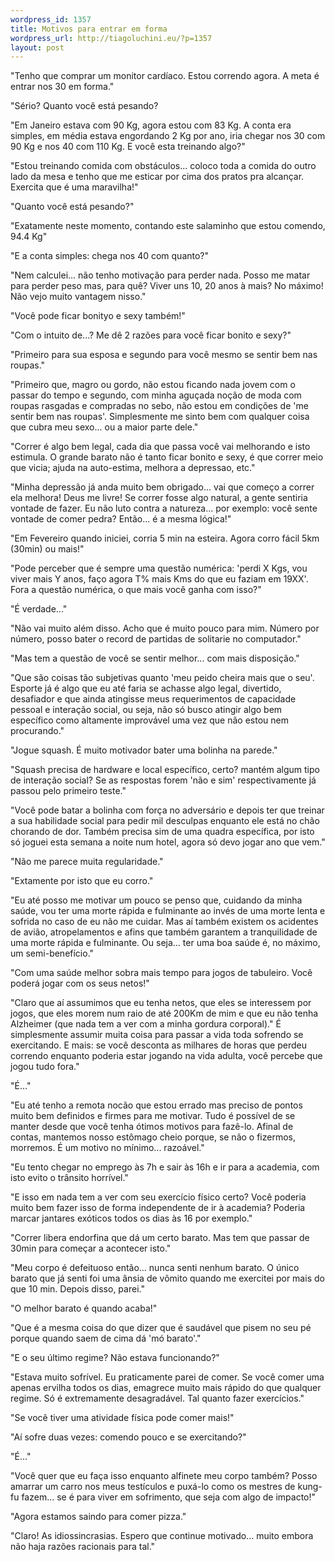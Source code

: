 ```yaml
--- 
wordpress_id: 1357
title: Motivos para entrar em forma
wordpress_url: http://tiagoluchini.eu/?p=1357
layout: post
---
```

"Tenho que comprar um monitor cardíaco. Estou correndo agora. A meta é entrar nos 30 em forma."

"Sério? Quanto você está pesando?

"Em Janeiro estava com 90 Kg, agora estou com 83 Kg. A conta era simples, em média estava engordando 2 Kg por ano, iria chegar nos 30 com 90 Kg e nos 40 com 110 Kg. E você esta treinando algo?"

"Estou treinando comida com obstáculos... coloco toda a comida do outro lado da mesa e tenho que me esticar por cima dos pratos pra alcançar. Exercita que é uma maravilha!"

"Quanto você está pesando?"

"Exatamente neste momento, contando este salaminho que estou comendo, 94.4 Kg"

"E a conta simples: chega nos 40 com quanto?"

"Nem calculei... não tenho motivação para perder nada. Posso me matar para perder peso mas, para quê? Viver uns 10, 20 anos à mais? No máximo! Não vejo muito vantagem nisso."

"Você pode ficar bonityo e sexy também!"

"Com o intuito de...? Me dê 2 razões para você ficar bonito e sexy?"

"Primeiro para sua esposa e segundo para você mesmo se sentir bem nas roupas."

"Primeiro que, magro ou gordo, não estou ficando nada jovem com o passar do tempo e segundo, com minha aguçada noção de moda com roupas rasgadas e compradas no sebo, não estou em condições de 'me sentir bem nas roupas'. Simplesmente me sinto bem com qualquer coisa que cubra meu sexo... ou a maior parte dele."

"Correr é algo bem legal, cada dia que passa você vai melhorando e isto estimula. O grande barato não é tanto ficar bonito e sexy, é que correr meio que vicia; ajuda na auto-estima, melhora a depressao, etc."

"Minha depressão já anda muito bem obrigado... vai que começo a correr ela melhora! Deus me livre! Se correr fosse algo natural, a gente sentiria vontade de fazer. Eu não luto contra a natureza... por exemplo: você sente vontade de comer pedra? Então... é a mesma lógica!"

"Em Fevereiro quando iniciei, corria 5 min na esteira. Agora corro fácil 5km (30min) ou mais!"

"Pode perceber que é sempre uma questão numérica: 'perdi X Kgs, vou viver mais Y anos, faço agora T% mais Kms do que eu faziam em 19XX'. Fora a questão numérica, o que mais você ganha com isso?"

"É verdade..."

"Não vai muito além disso. Acho que é muito pouco para mim. Número por número, posso bater o record de partidas de solitarie no computador."

"Mas tem a questão de você se sentir melhor... com mais disposição."

"Que são coisas tão subjetivas quanto 'meu peido cheira mais que o seu'. Esporte já é algo que eu até faria se achasse algo legal, divertido, desafiador e que ainda atingisse meus requerimentos de capacidade pessoal e interação social, ou seja, não só busco atingir algo bem específico como altamente improvável uma vez que não estou nem procurando."

"Jogue squash. É muito motivador bater uma bolinha na parede."

"Squash precisa de hardware e local específico, certo? mantém algum tipo de interação social? Se as respostas forem 'não e sim' respectivamente já passou pelo primeiro teste."

"Você pode batar a bolinha com força no adversário e depois ter que treinar a sua habilidade social para pedir mil desculpas enquanto ele está no chão chorando de dor. Também precisa sim de uma quadra específica, por isto só joguei esta semana a noite num hotel, agora só devo jogar ano que vem."

"Não me parece muita regularidade."

"Extamente por isto que eu corro."

"Eu até posso me motivar um pouco se penso que, cuidando da minha saúde, vou ter uma morte rápida e fulminante ao invés de uma morte lenta e sofrida no caso de eu não me cuidar. Mas aí também existem os acidentes de avião, atropelamentos e afins que também garantem a tranquilidade de uma morte rápida e fulminante. Ou seja... ter uma boa saúde é, no máximo, um semi-benefício."

"Com uma saúde melhor sobra mais tempo para jogos de tabuleiro. Você poderá jogar com os seus netos!"

"Claro que aí assumimos que eu tenha netos, que eles se interessem por jogos, que eles morem num raio de até 200Km de mim e que eu não tenha Alzheimer (que nada tem a ver com a minha gordura corporal)." É simplesmente assumir muita coisa para passar a vida toda sofrendo se exercitando. E mais: se você desconta as milhares de horas que perdeu correndo enquanto poderia estar jogando na vida adulta, você percebe que jogou tudo fora."

"É..."

"Eu até tenho a remota nocão que estou errado mas preciso de pontos muito bem definidos e firmes para me motivar. Tudo é possível de se manter desde que você tenha ótimos motivos para fazê-lo. Afinal de contas, mantemos nosso estômago cheio porque, se não o fizermos, morremos. É um motivo no mínimo... razoável."

"Eu tento chegar no emprego às 7h e sair às 16h e ir para a academia, com isto evito o trânsito horrível."

"E isso em nada tem a ver com seu exercício físico certo? Você poderia muito bem fazer isso de forma independente de ir à academia? Poderia marcar jantares exóticos todos os dias às 16 por exemplo."

"Correr libera endorfina que dá um certo barato. Mas tem que passar de 30min para começar a acontecer isto."

"Meu corpo é defeituoso então... nunca senti nenhum barato. O único barato que já senti foi uma ânsia de vômito quando me exercitei por mais do que 10 min. Depois disso, parei."

"O melhor barato é quando acaba!"

"Que é a mesma coisa do que dizer que é saudável que pisem no seu pé porque quando saem de cima dá 'mó barato'."

"E o seu último regime? Não estava funcionando?"

"Estava muito sofrível. Eu praticamente parei de comer. Se você comer uma apenas ervilha todos os dias, emagrece muito mais rápido do que qualquer regime. Só é extremamente desagradável. Tal quanto fazer exercícios."

"Se você tiver uma atividade física pode comer mais!"

"Aí sofre duas vezes: comendo pouco e se exercitando?"

"É..."

"Você quer que eu faça isso enquanto alfinete meu corpo também? Posso amarrar um carro nos meus testículos e puxá-lo como os mestres de kung-fu fazem... se é para viver em sofrimento, que seja com algo de impacto!"

"Agora estamos saindo para comer pizza."

"Claro! As idiossincrasias. Espero que continue motivado... muito embora não haja razões racionais para tal."
